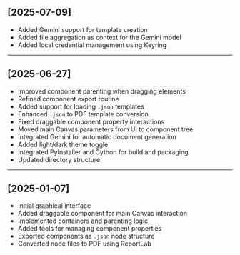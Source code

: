## [2025-07-09]
- Added Gemini support for template creation
- Added file aggregation as context for the Gemini model
- Added local credential management using Keyring  

---

## [2025-06-27]
- Improved component parenting when dragging elements
- Refined component export routine
- Added support for loading `.json` templates
- Enhanced `.json` to PDF template conversion
- Fixed draggable component property interactions
- Moved main Canvas parameters from UI to component tree
- Integrated Gemini for automatic document generation
- Added light/dark theme toggle
- Integrated PyInstaller and Cython for build and packaging
- Updated directory structure

---

## [2025-01-07]
- Initial graphical interface
- Added draggable component for main Canvas interaction
- Implemented containers and parenting logic
- Added tools for managing component properties
- Exported components as `.json` node structure
- Converted node files to PDF using ReportLab
